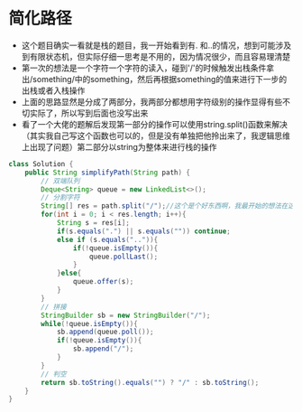 # 简化路径

* 这个题目确实一看就是栈的题目，我一开始看到有. 和..的情况，想到可能涉及到有限状态机，但实际仔细一思考是不用的，因为情况很少，而且容易理清楚
* 第一次的想法是一个字符一个字符的读入，碰到'/'的时候触发出栈条件拿出/something/中的something，然后再根据something的值来进行下一步的出栈或者入栈操作
* 上面的思路显然是分成了两部分，我两部分都想用字符级别的操作显得有些不切实际了，所以写到后面也没写出来
* 看了一个大佬的题解后发现第一部分的操作可以使用string.split()函数来解决（其实我自己写这个函数也可以的，但是没有单独把他拎出来了，我逻辑思维上出现了问题）第二部分以string为整体来进行栈的操作

```java
class Solution {
    public String simplifyPath(String path) {
        // 双端队列
        Deque<String> queue = new LinkedList<>();
        // 分割字符
        String[] res = path.split("/");//这个是个好东西啊，我最开始的想法在这个东西上磨了很久
        for(int i = 0; i < res.length; i++){
            String s = res[i];
            if(s.equals(".") || s.equals("")) continue;
            else if (s.equals("..")){
                if(!queue.isEmpty()){
                    queue.pollLast();
                }
            }else{
                queue.offer(s);
            }
        }
        // 拼接
        StringBuilder sb = new StringBuilder("/");
        while(!queue.isEmpty()){
            sb.append(queue.poll());
            if(!queue.isEmpty()){
                sb.append("/");
            }
        }
        // 判空
        return sb.toString().equals("") ? "/" : sb.toString();
    }
}

```

